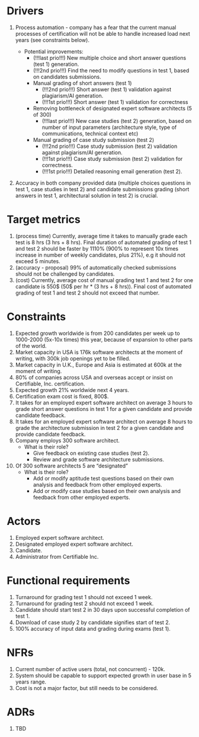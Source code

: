 # Drivers

1. Process automation - company has a fear that the current manual processes of certification will not be able to handle increased load next years (see constraints below).
   - Potential improvements:
     - (!!!last prio!!!) New multiple choice and short answer questions (test 1) generation.
     - (!!!2nd prio!!!) Find the need to modify questions in test 1, based on candidates submissions.
     - Manual grading of short answers (test 1)
       - (!!!2nd prio!!!) Short answer (test 1) validation against plagiarism/AI generation. 
       - (!!!1st prio!!!) Short answer (test 1) validation for correctness
     - Removing bottleneck of designated expert software architects (5 of 300)
       - (!!!last prio!!!) New case studies (test 2) generation, based on number of input parameters (architecture style, type of communications, technical context etc)
     - Manual grading of case study submission (test 2)
       - (!!!2nd prio!!!) Case study submission (test 2) validation against plagiarism/AI generation.
       - (!!!1st prio!!!) Case study submission (test 2) validation for correctness.
       - (!!!1st prio!!!) Detailed reasoning email generation (test 2).

2. Accuracy in both company provided data (multiple choices questions in test 1, case studies in test 2) and candidate submissions grading (short answers in test 1, architectural solution in test 2) is crucial.

# Target metrics

1. (process time) Currently, average time it takes to manually grade each test is 8 hrs (3 hrs + 8 hrs). Final duration of automated grading of test 1 and test 2 should be faster by 1110% (900% to represent 10x times increase in number of weekly candidates, plus 21%), e.g it should not exceed 5 minutes.
2. (accuracy - proposal) 99% of automatically checked submissions should not be challenged by candidates.
3. (cost) Currently, average cost of manual grading test 1 and test 2 for one candidate is 550$ (50$ per hr * (3 hrs + 8 hrs)). Final cost of automated grading of test 1 and test 2 should not exceed that number.

# Constraints

1. Expected growth worldwide is from 200 candidates per week up to 1000-2000 (5x-10x times) this year, because of expansion to other parts of the world.
2. Market capacity in USA is 176k software architects at the moment of writing, with 300k job openings yet to be filled.
3. Market capacity in U.K., Europe and Asia is estimated at 600k at the moment of writing.
4. 80% of companies across USA and overseas accept or insist on Certifiable, Inc. certification.
5. Expected growth 21% worldwide next 4 years.
6. Certification exam cost is fixed, 800$.
7. It takes for an employed expert software architect on average 3 hours to grade short answer questions in test 1 for a given candidate and provide candidate feedback.
8. It takes for an employed expert software architect on average 8 hours to grade the architecture submission in test 2 for a given candidate and provide candidate feedback.
9. Company employs 300 software architect.
   - What is their role?
     - Give feedback on existing case studies (test 2).
     - Review and grade software architecture submissions.
10. Of 300 software architects 5 are “designated”
    - What is their role?
      - Add or modify aptitude test questions based on their own analysis and feedback from other employed experts.
      - Add or modify case studies based on their own analysis and feedback from other employed experts.

# Actors

1. Employed expert software architect.
2. Designated employed expert software architect.
3. Candidate.
4. Administrator from Certifiable Inc.

# Functional requirements

1. Turnaround for grading test 1 should not exceed 1 week.
2. Turnaround for grading test 2 should not exceed 1 week.
3. Candidate should start test 2 in 30 days upon successful completion of test 1.
4. Download of case study 2 by candidate signifies start of test 2.
5. 100% accuracy of input data and grading during exams (test 1).

# NFRs

1. Current number of active users (total, not concurrent) - 120k.
2. System should be capable to support expected growth in user base in 5 years range.
3. Cost is not a major factor, but still needs to be considered.

# ADRs

1. TBD